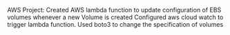 AWS Project:
Created AWS lambda function to update configuration of EBS volumes whenever a new Volume is created 
Configured aws cloud watch to trigger lambda function. 
Used boto3 to change the specification of volumes   
